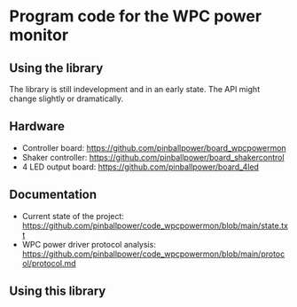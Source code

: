 # Program code for the WPC power monitor

## Using the library
The library is still indevelopment and in an early state. The API might 
change slightly or dramatically. 

## Hardware
- Controller board: https://github.com/pinballpower/board_wpcpowermon
- Shaker controller: https://github.com/pinballpower/board_shakercontrol
- 4 LED output board: https://github.com/pinballpower/board_4led

## Documentation
- Current state of the project: https://github.com/pinballpower/code_wpcpowermon/blob/main/state.txt
- WPC power driver protocol analysis: https://github.com/pinballpower/code_wpcpowermon/blob/main/protocol/protocol.md

## Using this library
